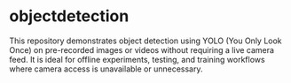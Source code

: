 # objectdetection
This repository demonstrates object detection using YOLO (You Only Look Once) on pre-recorded images or videos without requiring a live camera feed. It is ideal for offline experiments, testing, and training workflows where camera access is unavailable or unnecessary.
